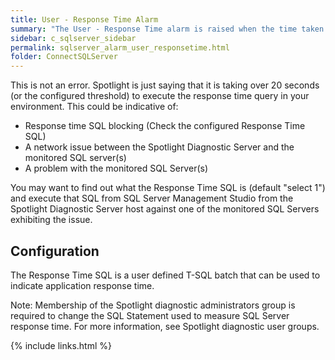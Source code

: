 ```yaml
---
title: User - Response Time Alarm
summary: "The User - Response Time alarm is raised when the time taken for Spotlight to send a simple query to the monitored SQL Server instance, have it processed and get the answer back is more than 20 seconds (or the configured threshold). The Response Time alarm does not tell you where the time is spent; it could be the network or it could be the SQL Server instance is unresponsive."
sidebar: c_sqlserver_sidebar
permalink: sqlserver_alarm_user_responsetime.html
folder: ConnectSQLServer
---
```



This is not an error. Spotlight is just saying that it is taking over 20 seconds (or the configured threshold) to execute the response time query in your environment. This could be indicative of:

* Response time SQL blocking (Check the configured Response Time SQL)
* A network issue between the Spotlight Diagnostic Server and the monitored SQL server(s)
* A problem with the monitored SQL Server(s)

You may want to find out what the Response Time SQL is (default "select 1") and execute that SQL from SQL Server Management Studio from the Spotlight Diagnostic Server host against one of the monitored SQL Servers exhibiting the issue.

## Configuration

The Response Time SQL is a user defined T-SQL batch that can be used to indicate application response time.

Note: Membership of the Spotlight diagnostic administrators group is required to change the SQL Statement used to measure SQL Server response time. For more information, see Spotlight diagnostic user groups.

{% include links.html %}
